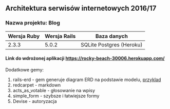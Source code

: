 ## Architektura serwisów internetowych 2016/17
### Nazwa projektu: Blog 


| Wersja Ruby   | Wersja Rails   | Baza danych |
|------------|---------|-------------|
|    2.3.3   |  5.0.2 | SQLite Postgres (Heroku) |

#### Link do wdrożonej aplikacji https://rocky-beach-30006.herokuapp.com/

Dodatkowe gemy: 
1. rails-erd - gem generuje diagram ERD na podstawie modelu, [przyklad](erd.pdf)
2. redcarpet - markdown
3. acts_as_votable - głosowanie na wpisy
4. simple_form - szybsze i łatwiejsze formy
5. Devise - autoryzacja
